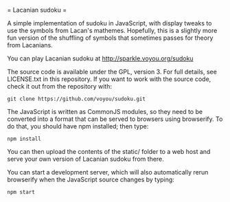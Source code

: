 = Lacanian sudoku =

A simple implementation of sudoku in JavaScript, with display tweaks to use the symbols from Lacan's mathemes. Hopefully, this is a slightly more fun version of the shuffling of symbols that sometimes passes for theory from Lacanians.

You can play Lacanian sudoku at http://sparkle.voyou.org/sudoku

The source code is available under the GPL, version 3. For full details, see LICENSE.txt in this repository. If you want to work with the source code, check it out from the repository with:

```
git clone https://github.com/voyou/sudoku.git
```

The JavaScript is written as CommonJS modules, so they need to be converted into a format that can be served to browsers using browserify. To do that, you should have npm installed; then type:

```
npm install
```

You can then upload the contents of the static/ folder to a web host and serve your own version of Lacanian sudoku from there.

You can start a development server, which will also automatically rerun browserify when the JavaScript source changes by typing:

```
npm start
```

